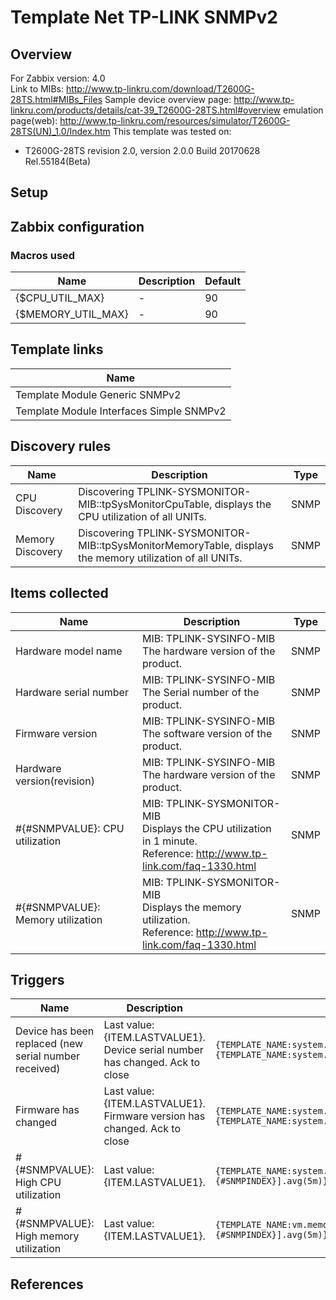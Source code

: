 
# Template Net TP-LINK SNMPv2

## Overview

For Zabbix version: 4.0  
Link to MIBs: http://www.tp-linkru.com/download/T2600G-28TS.html#MIBs_Files
Sample device overview page: http://www.tp-linkru.com/products/details/cat-39_T2600G-28TS.html#overview
emulation page(web): http://www.tp-linkru.com/resources/simulator/T2600G-28TS(UN)_1.0/Index.htm
This template was tested on:

- T2600G-28TS revision 2.0, version 2.0.0 Build 20170628 Rel.55184(Beta)

## Setup


## Zabbix configuration


### Macros used

|Name|Description|Default|
|----|-----------|-------|
|{$CPU_UTIL_MAX}|-|90|
|{$MEMORY_UTIL_MAX}|-|90|

## Template links

|Name|
|----|
|Template Module Generic SNMPv2|
|Template Module Interfaces Simple SNMPv2|

## Discovery rules

|Name|Description|Type|
|----|-----------|----|
|CPU Discovery|Discovering TPLINK-SYSMONITOR-MIB::tpSysMonitorCpuTable, displays the CPU utilization of all UNITs.|SNMP|
|Memory Discovery|Discovering TPLINK-SYSMONITOR-MIB::tpSysMonitorMemoryTable, displays the memory utilization of all UNITs.|SNMP|

## Items collected

|Name|Description|Type|
|----|-----------|----|
|Hardware model name|MIB: TPLINK-SYSINFO-MIB</br>The hardware version of the product.|SNMP|
|Hardware serial number|MIB: TPLINK-SYSINFO-MIB</br>The Serial number of the product.|SNMP|
|Firmware version|MIB: TPLINK-SYSINFO-MIB</br>The software version of the product.|SNMP|
|Hardware version(revision)|MIB: TPLINK-SYSINFO-MIB</br>The hardware version of the product.|SNMP|
|#{#SNMPVALUE}: CPU utilization|MIB: TPLINK-SYSMONITOR-MIB</br>Displays the CPU utilization in 1 minute.</br>Reference: http://www.tp-link.com/faq-1330.html|SNMP|
|#{#SNMPVALUE}: Memory utilization|MIB: TPLINK-SYSMONITOR-MIB</br>Displays the memory utilization.</br>Reference: http://www.tp-link.com/faq-1330.html|SNMP|


## Triggers

|Name|Description|Expression|Severity|
|----|-----------|----|----|
|Device has been replaced (new serial number received)|Last value: {ITEM.LASTVALUE1}.</br>Device serial number has changed. Ack to close|`{TEMPLATE_NAME:system.hw.serialnumber.diff()}=1 and {TEMPLATE_NAME:system.hw.serialnumber.strlen()}>0`|INFO|
|Firmware has changed|Last value: {ITEM.LASTVALUE1}.</br>Firmware version has changed. Ack to close|`{TEMPLATE_NAME:system.hw.firmware.diff()}=1 and {TEMPLATE_NAME:system.hw.firmware.strlen()}>0`|INFO|
|#{#SNMPVALUE}: High CPU utilization|Last value: {ITEM.LASTVALUE1}.|`{TEMPLATE_NAME:system.cpu.util[tpSysMonitorCpu1Minute.{#SNMPINDEX}].avg(5m)}>{$CPU_UTIL_MAX}`|AVERAGE|
|#{#SNMPVALUE}: High memory utilization|Last value: {ITEM.LASTVALUE1}.|`{TEMPLATE_NAME:vm.memory.pused[tpSysMonitorMemoryUtilization.{#SNMPINDEX}].avg(5m)}>{$MEMORY_UTIL_MAX}`|AVERAGE|

## References

